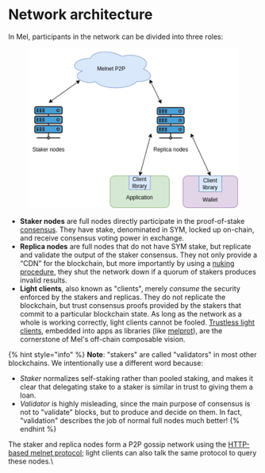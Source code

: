 # Network architecture

In Mel, participants in the network can be divided into three roles:

<figure><img src="../.gitbook/assets/architecture.png" alt=""><figcaption></figcaption></figure>

* **Staker nodes** are full nodes directly participate in the proof-of-stake [consensus](consensus.md). They have stake, denominated in SYM, locked up on-chain, and receive consensus voting power in exchange.
* **Replica nodes** are full nodes that do not have SYM stake, but replicate and validate the output of the staker consensus. They not only provide a “CDN” for the blockchain, but more importantly by using a [nuking procedure](consensus.md#stick-slashing-and-nuking), they shut the network down if a quorum of stakers produces invalid results.
* **Light clients**, also known as "clients", merely _consume_ the security enforced by the stakers and replicas. They do not replicate the blockchain, but trust consensus proofs provided by the stakers that commit to a particular blockchain state. As long as the network as a whole is working correctly, light clients cannot be fooled. [Trustless light clients](light-clients.md), embedded into apps as libraries (like [melprot](../developer-guides/gibbername/melprot-a-quick-intro.md)), are the cornerstone of Mel's off-chain composable vision.

{% hint style="info" %}
**Note**: "stakers" are called "validators" in most other blockchains. We intentionally use a different word because:

* _Staker_ normalizes self-staking rather than pooled staking, and makes it clear that delegating stake to a staker is similar in trust to giving them a loan.
* _Validator_ is highly misleading, since the main purpose of consensus is not to "validate" blocks, but to produce and decide on them. In fact, "validation" describes the job of normal full nodes much better!
{% endhint %}

The staker and replica nodes form a P2P gossip network using the [HTTP-based melnet protocol](network-protocol.md); light clients can also talk the same protocol to query these nodes.\
